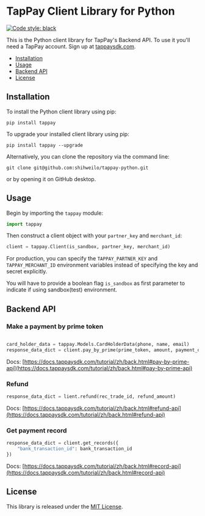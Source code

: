 TapPay Client Library for Python
===============================

[![Code style: black](https://img.shields.io/badge/code%20style-black-000000.svg)](https://github.com/ambv/black)

This is the Python client library for TapPay's Backend API. To use it you'll
need a TapPay account. Sign up at [tappaysdk.com][signup].

* [Installation](#installation)
* [Usage](#usage)
* [Backend API](#backend-api)
* [License](#license)


Installation
------------

To install the Python client library using pip:

    pip install tappay

To upgrade your installed client library using pip:

    pip install tappay --upgrade

Alternatively, you can clone the repository via the command line:

    git clone git@github.com:shihweilo/tappay-python.git

or by opening it on GitHub desktop.


Usage
-----

Begin by importing the `tappay` module:

```python
import tappay
```

Then construct a client object with your `partner_key` and `merchant_id`:

```python
client = tappay.Client(is_sandbox, partner_key, merchant_id)
```

For production, you can specify the `TAPPAY_PARTNER_KEY` and `TAPPAY_MERCHANT_ID`
environment variables instead of specifying the key and secret explicitly.

You will have to provide a boolean flag `is_sandbox` as first parameter 
to indicate if using sandbox(test) environment.


## Backend API

### Make a payment by prime token

```python

card_holder_data = tappay.Models.CardHolderData(phone, name, email)
response_data_dict = client.pay_by_prime(prime_token, amount, payment_details, card_holder_data)
```

Docs: [https://docs.tappaysdk.com/tutorial/zh/back.html#pay-by-prime-api](https://docs.tappaysdk.com/tutorial/zh/back.html#pay-by-prime-api)

### Refund

```python
response_data_dict = lient.refund(rec_trade_id, refund_amount)
```

Docs: [https://docs.tappaysdk.com/tutorial/zh/back.html#refund-api](https://docs.tappaysdk.com/tutorial/zh/back.html#refund-api)

### Get payment record

```python
response_data_dict = client.get_records({
    "bank_transaction_id": bank_transaction_id
})
```

Docs: [https://docs.tappaysdk.com/tutorial/zh/back.html#record-api](https://docs.tappaysdk.com/tutorial/zh/back.html#record-api)


License
-------

This library is released under the [MIT License][license].

[signup]: https://www.tappaysdk.com
[license]: LICENSE.txt
